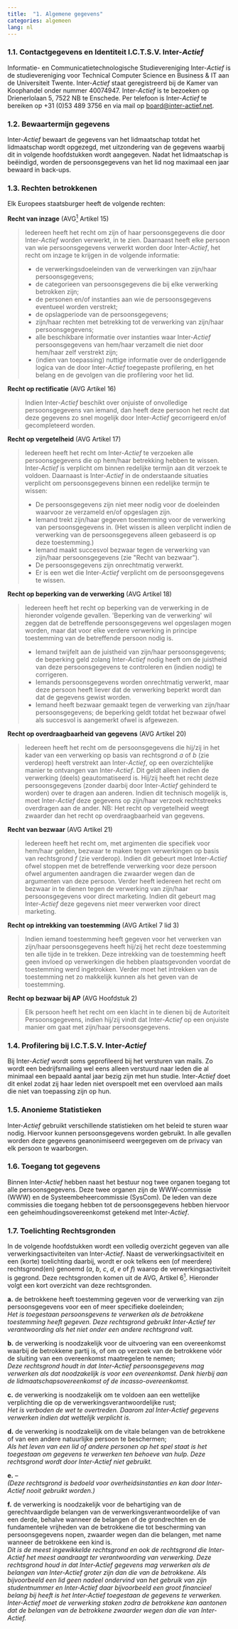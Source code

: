 ```yaml
---
title:  "1. Algemene gegevens"
categories: algemeen
lang: nl
---
```

### 1.1. Contactgegevens en Identiteit I.C.T.S.V. Inter-*Actief*
Informatie- en Communicatietechnologische Studievereniging Inter-*Actief* is de studievereniging voor Technical Computer Science en Business & IT aan de Universiteit Twente. Inter-*Actief* staat geregistreerd bij de Kamer van Koophandel onder nummer 40074947. Inter-*Actief* is te bezoeken op Drienerlolaan 5, 7522 NB te Enschede. Per telefoon is Inter-*Actief* te bereiken op +31 (0)53 489 3756 en via mail op board@inter-actief.net.

### 1.2. Bewaartermijn gegevens
Inter-*Actief* bewaart de gegevens van het lidmaatschap totdat het  lidmaatschap wordt opgezegd, met uitzondering van de gegevens waarbij dit in volgende hoofdstukken wordt aangegeven. Nadat het lidmaatschap is beëindigd, worden de persoonsgegevens van het lid nog maximaal een jaar bewaard in back-ups.

### 1.3. Rechten betrokkenen
Elk Europees staatsburger heeft de volgende rechten:

**Recht van inzage** (AVG[<sup>1</sup>](#referenties) Artikel 15)
> Iedereen heeft het recht om zijn of haar persoonsgegevens die door Inter-*Actief* worden verwerkt, in te zien. Daarnaast heeft elke persoon van wie persoonsgegevens verwerkt worden door Inter-*Actief*, het recht om inzage te krijgen in de volgende informatie:
> - de verwerkingsdoeleinden van de verwerkingen van zijn/haar persoonsgegevens;
> - de categorieen van persoonsgegevens die bij elke verwerking betrokken zijn;
> - de personen en/of instanties aan wie de persoonsgegevens eventueel worden verstrekt;
> - de opslagperiode van de persoonsgegevens;
> - zijn/haar rechten met betrekking tot de verwerking van zijn/haar persoonsgegevens;
> - alle beschikbare informatie over instanties waar Inter-*Actief* persoonsgegevens van hem/haar verzamelt die niet door hem/haar zelf verstrekt zijn;
> - (indien van toepassing) nuttige informatie over de onderliggende logica van de door Inter-*Actief* toegepaste profilering, en het belang en de gevolgen van die profilering voor het lid.

**Recht op rectificatie** (AVG Artikel 16)
> Indien Inter-*Actief* beschikt over onjuiste of onvolledige persoonsgegevens van iemand, dan heeft deze persoon het recht dat deze gegevens zo snel mogelijk door Inter-*Actief* gecorrigeerd en/of gecompleteerd worden.

**Recht op vergetelheid** (AVG Artikel 17)
> Iedereen heeft het recht om Inter-*Actief* te verzoeken alle persoonsgegevens die op hem/haar betrekking hebben te wissen. Inter-*Actief* is verplicht om binnen redelijke termijn aan dit verzoek te voldoen. Daarnaast is Inter-*Actief* in de onderstaande situaties verplicht om persoonsgegevens binnen een redelijke termijn te wissen:
> - De persoonsgegevens zijn niet meer nodig voor de doeleinden waarvoor ze verzameld en/of opgeslagen zijn.
> - Iemand trekt zijn/haar gegeven toestemming voor de verwerking van persoonsgegevens in. (Het wissen is alleen verplicht indien de verwerking van de persoonsgegevens alleen gebaseerd is op deze toestemming.)
> - Iemand maakt succesvol bezwaar tegen de verwerking van zijn/haar persoonsgegevens (zie "Recht van bezwaar").
> - De persoonsgegevens zijn onrechtmatig verwerkt.
> - Er is een wet die Inter-*Actief* verplicht om de persoonsgegevens te wissen.

**Recht op beperking van de verwerking** (AVG Artikel 18)
> Iedereen heeft het recht op beperking van de verwerking in de hieronder volgende gevallen. 'Beperking van de verwerking' wil zeggen dat de betreffende persoonsgegevens wel opgeslagen mogen worden, maar dat voor elke verdere verwerking in principe toestemming van de betreffende persoon nodig is.
> - Iemand twijfelt aan de juistheid van zijn/haar persoonsgegevens; de beperking geld zolang Inter-*Actief* nodig heeft om de juistheid van deze persoonsgegevens te controleren en (indien nodig) te corrigeren.
> - Iemands persoonsgegevens worden onrechtmatig verwerkt, maar deze persoon heeft liever dat de verwerking beperkt wordt dan dat de gegevens gewist worden.
> - Iemand heeft bezwaar gemaakt tegen de verwerking van zijn/haar persoonsgegevens; de beperking geldt totdat het bezwaar ofwel als succesvol is aangemerkt ofwel is afgewezen.

**Recht op overdraagbaarheid van gegevens** (AVG Artikel 20)
> Iedereen heeft het recht om de persoonsgegevens die hij/zij in het kader van een verwerking op basis van rechtsgrond *a* of *b* (zie verderop) heeft verstrekt aan Inter-*Actief*, op een overzichtelijke manier te ontvangen van Inter-*Actief*. Dit geldt alleen indien de verwerking (deels) geautomatiseerd is. Hij/zij heeft het recht deze persoonsgegevens (zonder daarbij door Inter-*Actief* gehinderd te worden) over te dragen aan anderen. Indien dit technisch mogelijk is, moet Inter-*Actief* deze gegevens op zijn/haar verzoek rechtstreeks overdragen aan de ander.
> NB: Het recht op vergetelheid weegt zwaarder dan het recht op overdraagbaarheid van gegevens.

**Recht van bezwaar** (AVG Artikel 21)
> Iedereen heeft het recht om, met argimenten die specifiek voor hem/haar gelden, bezwaar te maken tegen verwerkingen op basis van rechtsgrond *f* (zie verderop). Indien dit gebeurt moet Inter-*Actief* ofwel stoppen met de betreffende verwerking voor deze persoon ofwel argumenten aandragen die zwaarder wegen dan de argumenten van deze persoon.
> Verder heeft iedereen het recht om bezwaar in te dienen tegen de verwerking van zijn/haar persoonsgegevens voor direct marketing. Indien dit gebeurt mag Inter-*Actief* deze gegevens niet meer verwerken voor direct marketing.

**Recht op intrekking van toestemming** (AVG Artikel 7 lid 3)
> Indien iemand toestemming heeft gegeven voor het verwerken van zijn/haar persoonsgegevens heeft hij/zij het recht deze toestemming ten alle tijde in te trekken. Deze intrekking van de toestemming heeft geen invloed op verwerkingen die hebben plaatsgevonden voordat de toestemming werd ingetrokken. Verder moet het intrekken van de toestemming net zo makkelijk kunnen als het geven van de toestemming.

**Recht op bezwaar bij AP** (AVG Hoofdstuk 2)
> Elk persoon heeft het recht om een klacht in te dienen bij de Autoriteit Persoonsgegevens, indien hij/zij vindt dat Inter-*Actief* op een onjuiste manier om gaat met zijn/haar persoonsgegevens.

### 1.4. Profilering bij I.C.T.S.V. Inter-*Actief*
Bij Inter-*Actief* wordt soms geprofileerd bij het versturen van mails. Zo wordt een bedrijfsmailing wel eens alleen verstuurd naar leden die al minimaal een bepaald aantal jaar bezig zijn met hun studie. Inter-*Actief* doet dit enkel zodat zij haar leden niet overspoelt met een overvloed aan mails die niet van toepassing zijn op hun.

### 1.5. Anonieme Statistieken
Inter-*Actief* gebruikt verschillende statistieken om het beleid te sturen waar nodig. Hiervoor kunnen persoonsgegevens worden gebruikt. In alle gevallen worden deze gegevens geanonimiseerd weergegeven om de privacy van elk persoon te waarborgen.

### 1.6. Toegang tot gegevens
Binnen Inter-*Actief* hebben naast het bestuur nog twee organen toegang tot alle persoonsgegevens. Deze twee organen zijn de WWW-commissie (WWW) en de Systeembeheercommissie (SysCom). De leden van deze commissies die toegang hebben tot de persoonsgegevens hebben hiervoor een geheimhoudingsovereenkomst getekend met Inter-*Actief*.

### 1.7. Toelichting Rechtsgronden
In de volgende hoofdstukken wordt een volledig overzicht gegeven van alle verwerkingsactiviteiten van Inter-*Actief*. Naast de verwerkingsactiviteit en een (korte) toelichting daarbij, wordt er ook telkens een (of meerdere) rechtsgrond(en) genoemd (*a*, *b*, *c*, *d*, *e* of *f*) waarop de verwerkingsactiviteit is gegrond. Deze rechtsgronden komen uit de AVG, Artikel 6[<sup>1</sup>](#referenties). Hieronder volgt een kort overzicht van deze rechtsgronden.

**a.** de betrokkene heeft toestemming gegeven voor de verwerking van zijn persoonsgegevens voor een of meer specifieke doeleinden;  
*Het is toegestaan persoonsgevens te verwerken als de betrokkene toestemming heeft gegeven. Deze rechtsgrond gebruikt Inter-Actief ter verantwoording als het niet onder een andere rechtsgrond valt.*

**b.** de verwerking is noodzakelijk voor de uitvoering van een overeenkomst waarbij de betrokkene partij is, of om op verzoek van de betrokkene vóór de sluiting van een overeenkomst maatregelen te nemen;  
*Deze rechtsgrond houdt in dat Inter-Actief persoonsgegevens mag verwerken als dat noodzakelijk is voor een overeenkomst. Denk hierbij aan de lidmaatschapsovereenkomst of de incasso-overeenkomst.*

**c.** de verwerking is noodzakelijk om te voldoen aan een wettelijke verplichting die op de verwerkingsverantwoordelijke rust;  
*Het is verboden de wet te overtreden. Daarom zal Inter-Actief gegevens verwerken indien dat wettelijk verplicht is.*

**d.** de verwerking is noodzakelijk om de vitale belangen van de betrokkene of van een andere natuurlijke persoon te beschermen;  
*Als het leven van een lid of andere personen op het spel staat is het toegestaan om gegevens te verwerken ten behoeve van hulp. Deze rechtsgrond wordt door Inter-Actief niet gebruikt.*

**e.** –  
*(Deze rechtsgrond is bedoeld voor overheidsinstanties en kan door Inter-Actief nooit gebruikt worden.)*

**f.** de verwerking is noodzakelijk voor de behartiging van de gerechtvaardigde belangen van de verwerkingsverantwoordelijke of van een derde, behalve wanneer de belangen of de grondrechten en de fundamentele vrijheden van de betrokkene die tot bescherming van persoonsgegevens nopen, zwaarder wegen dan die belangen, met name wanneer de betrokkene een kind is.  
*Dit is de meest ingewikkelde rechtsgrond en ook de rechtsgrond die Inter-Actief het meest aandraagt ter verantwoording van verwerking. Deze rechtsgrond houd in dat Inter-Actief gegevens mag verwerken als de belangen van Inter-Actief groter zijn dan die van de betrokkene. Als bijvoorbeeld een lid geen nadeel ondervind van het gebruik van zijn studentnummer en Inter-Actief daar bijvoorbeeld een groot financieel belang bij heeft is het Inter-Actief toegestaan de gegevens te verwerken. Inter-Actief moet de verwerking staken zodra de betrokkene kan aantonen dat de belangen van de betrokkene zwaarder wegen dan die van Inter-Actief.*
